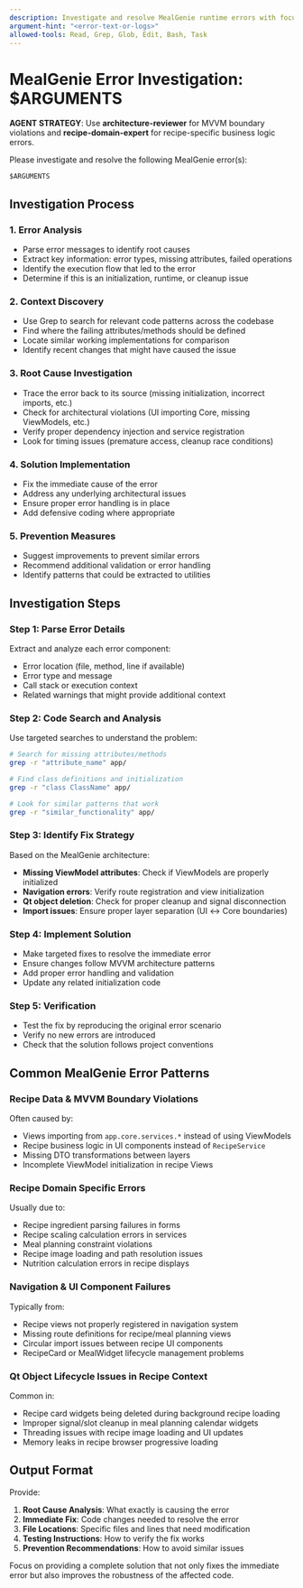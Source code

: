 ```yaml
---
description: Investigate and resolve MealGenie runtime errors with focus on recipe domain and MVVM architectural issues
argument-hint: "<error-text-or-logs>"  
allowed-tools: Read, Grep, Glob, Edit, Bash, Task
---
```


# MealGenie Error Investigation: $ARGUMENTS

**AGENT STRATEGY**: Use **architecture-reviewer** for MVVM boundary violations and **recipe-domain-expert** for recipe-specific business logic errors.

Please investigate and resolve the following MealGenie error(s):

```
$ARGUMENTS
```

## Investigation Process

### 1. Error Analysis
- Parse error messages to identify root causes
- Extract key information: error types, missing attributes, failed operations
- Identify the execution flow that led to the error
- Determine if this is an initialization, runtime, or cleanup issue

### 2. Context Discovery
- Use Grep to search for relevant code patterns across the codebase
- Find where the failing attributes/methods should be defined
- Locate similar working implementations for comparison
- Identify recent changes that might have caused the issue

### 3. Root Cause Investigation
- Trace the error back to its source (missing initialization, incorrect imports, etc.)
- Check for architectural violations (UI importing Core, missing ViewModels, etc.)
- Verify proper dependency injection and service registration
- Look for timing issues (premature access, cleanup race conditions)

### 4. Solution Implementation
- Fix the immediate cause of the error
- Address any underlying architectural issues
- Ensure proper error handling is in place
- Add defensive coding where appropriate

### 5. Prevention Measures
- Suggest improvements to prevent similar errors
- Recommend additional validation or error handling
- Identify patterns that could be extracted to utilities

## Investigation Steps

### Step 1: Parse Error Details
Extract and analyze each error component:
- Error location (file, method, line if available)
- Error type and message
- Call stack or execution context
- Related warnings that might provide additional context

### Step 2: Code Search and Analysis
Use targeted searches to understand the problem:
```bash
# Search for missing attributes/methods
grep -r "attribute_name" app/

# Find class definitions and initialization
grep -r "class ClassName" app/

# Look for similar patterns that work
grep -r "similar_functionality" app/
```

### Step 3: Identify Fix Strategy
Based on the MealGenie architecture:
- **Missing ViewModel attributes**: Check if ViewModels are properly initialized
- **Navigation errors**: Verify route registration and view initialization
- **Qt object deletion**: Check for proper cleanup and signal disconnection
- **Import issues**: Ensure proper layer separation (UI ↔ Core boundaries)

### Step 4: Implement Solution
- Make targeted fixes to resolve the immediate error
- Ensure changes follow MVVM architecture patterns
- Add proper error handling and validation
- Update any related initialization code

### Step 5: Verification
- Test the fix by reproducing the original error scenario
- Verify no new errors are introduced
- Check that the solution follows project conventions

## Common MealGenie Error Patterns

### Recipe Data & MVVM Boundary Violations
Often caused by:
- Views importing from `app.core.services.*` instead of using ViewModels
- Recipe business logic in UI components instead of `RecipeService`
- Missing DTO transformations between layers
- Incomplete ViewModel initialization in recipe Views

### Recipe Domain Specific Errors
Usually due to:
- Recipe ingredient parsing failures in forms
- Recipe scaling calculation errors in services
- Meal planning constraint violations
- Recipe image loading and path resolution issues
- Nutrition calculation errors in recipe displays

### Navigation & UI Component Failures  
Typically from:
- Recipe views not properly registered in navigation system
- Missing route definitions for recipe/meal planning views
- Circular import issues between recipe UI components
- RecipeCard or MealWidget lifecycle management problems

### Qt Object Lifecycle Issues in Recipe Context
Common in:
- Recipe card widgets being deleted during background recipe loading
- Improper signal/slot cleanup in meal planning calendar widgets
- Threading issues with recipe image loading and UI updates
- Memory leaks in recipe browser progressive loading

## Output Format

Provide:
1. **Root Cause Analysis**: What exactly is causing the error
2. **Immediate Fix**: Code changes needed to resolve the error
3. **File Locations**: Specific files and lines that need modification
4. **Testing Instructions**: How to verify the fix works
5. **Prevention Recommendations**: How to avoid similar issues

Focus on providing a complete solution that not only fixes the immediate error but also improves the robustness of the affected code.
